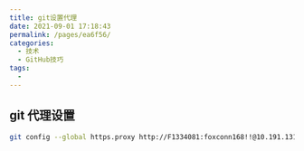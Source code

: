 ```yaml
---
title: git设置代理
date: 2021-09-01 17:18:43
permalink: /pages/ea6f56/
categories:
  - 技术
  - GitHub技巧
tags:
  -
---
```


## git 代理设置

```sh
git config --global https.proxy http://F1334081:foxconn168!!@10.191.131.15:3128
```
